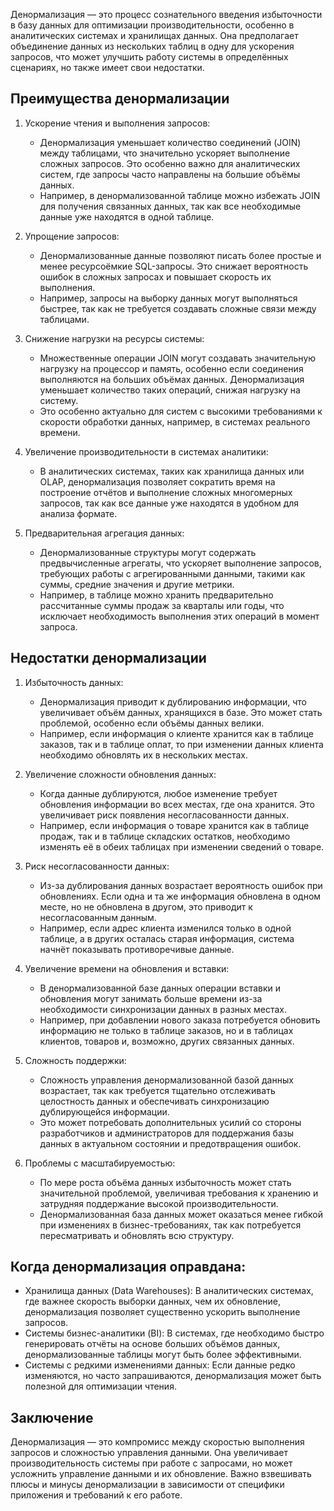 Денормализация — это процесс сознательного введения избыточности в базу данных для оптимизации производительности, особенно в аналитических системах и хранилищах данных. Она предполагает объединение данных из нескольких таблиц в одну для ускорения запросов, что может улучшить работу системы в определённых сценариях, но также имеет свои недостатки.

## Преимущества денормализации
1. Ускорение чтения и выполнения запросов:

    - Денормализация уменьшает количество соединений (JOIN) между таблицами, что значительно ускоряет выполнение сложных запросов. Это особенно важно для аналитических систем, где запросы часто направлены на большие объёмы данных.
    - Например, в денормализованной таблице можно избежать JOIN для получения связанных данных, так как все необходимые данные уже находятся в одной таблице.
2. Упрощение запросов:

    - Денормализованные данные позволяют писать более простые и менее ресурсоёмкие SQL-запросы. Это снижает вероятность ошибок в сложных запросах и повышает скорость их выполнения.
    - Например, запросы на выборку данных могут выполняться быстрее, так как не требуется создавать сложные связи между таблицами.

3. Снижение нагрузки на ресурсы системы:

    - Множественные операции JOIN могут создавать значительную нагрузку на процессор и память, особенно если соединения выполняются на больших объёмах данных. Денормализация уменьшает количество таких операций, снижая нагрузку на систему.
    - Это особенно актуально для систем с высокими требованиями к скорости обработки данных, например, в системах реального времени.

4. Увеличение производительности в системах аналитики:

    - В аналитических системах, таких как хранилища данных или OLAP, денормализация позволяет сократить время на построение отчётов и выполнение сложных многомерных запросов, так как все данные уже находятся в удобном для анализа формате.

5. Предварительная агрегация данных:

    - Денормализованные структуры могут содержать предвычисленные агрегаты, что ускоряет выполнение запросов, требующих работы с агрегированными данными, такими как суммы, средние значения и другие метрики.
    - Например, в таблице можно хранить предварительно рассчитанные суммы продаж за кварталы или годы, что исключает необходимость выполнения этих операций в момент запроса.
## Недостатки денормализации
1. Избыточность данных:

    - Денормализация приводит к дублированию информации, что увеличивает объём данных, хранящихся в базе. Это может стать проблемой, особенно если объёмы данных велики.
    - Например, если информация о клиенте хранится как в таблице заказов, так и в таблице оплат, то при изменении данных клиента необходимо обновлять их в нескольких местах.
2. Увеличение сложности обновления данных:

    - Когда данные дублируются, любое изменение требует обновления информации во всех местах, где она хранится. Это увеличивает риск появления несогласованности данных.
    - Например, если информация о товаре хранится как в таблице продаж, так и в таблице складских остатков, необходимо изменять её в обеих таблицах при изменении сведений о товаре.
3. Риск несогласованности данных:

    - Из-за дублирования данных возрастает вероятность ошибок при обновлениях. Если одна и та же информация обновлена в одном месте, но не обновлена в другом, это приводит к несогласованным данным.
    - Например, если адрес клиента изменился только в одной таблице, а в других осталась старая информация, система начнёт показывать противоречивые данные.
4. Увеличение времени на обновления и вставки:

    - В денормализованной базе данных операции вставки и обновления могут занимать больше времени из-за необходимости синхронизации данных в разных местах.
    - Например, при добавлении нового заказа потребуется обновить информацию не только в таблице заказов, но и в таблицах клиентов, товаров и, возможно, других связанных данных.
5. Сложность поддержки:

    - Сложность управления денормализованной базой данных возрастает, так как требуется тщательно отслеживать целостность данных и обеспечивать синхронизацию дублирующейся информации.
    - Это может потребовать дополнительных усилий со стороны разработчиков и администраторов для поддержания базы данных в актуальном состоянии и предотвращения ошибок.
6. Проблемы с масштабируемостью:

    - По мере роста объёма данных избыточность может стать значительной проблемой, увеличивая требования к хранению и затрудняя поддержание высокой производительности.
    - Денормализованная база данных может оказаться менее гибкой при изменениях в бизнес-требованиях, так как потребуется пересматривать и обновлять всю структуру.
## Когда денормализация оправдана:
- Хранилища данных (Data Warehouses): В аналитических системах, где важнее скорость выборки данных, чем их обновление, денормализация позволяет существенно ускорить выполнение запросов.
- Системы бизнес-аналитики (BI): В системах, где необходимо быстро генерировать отчёты на основе больших объёмов данных, денормализованные таблицы могут быть более эффективными.
- Системы с редкими изменениями данных: Если данные редко изменяются, но часто запрашиваются, денормализация может быть полезной для оптимизации чтения.
## Заключение

Денормализация — это компромисс между скоростью выполнения запросов и сложностью управления данными. Она увеличивает производительность системы при работе с запросами, но может усложнить управление данными и их обновление. Важно взвешивать плюсы и минусы денормализации в зависимости от специфики приложения и требований к его работе.